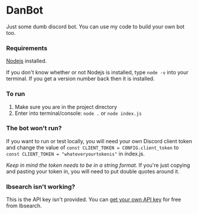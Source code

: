 # DanBot
Just some dumb discord bot. You can use my code to build your own bot too.

### Requirements
[Nodejs](https://nodejs.org/en/) installed.

If you don't know whether or not Nodejs is installed, type ```node -v``` into your terminal. If you get a version number back then it is installed.

### To run
1. Make sure you are in the project directory
2. Enter into terminal/console: ```node .``` or ```node index.js```

### The bot won't run?
If you want to run or test locally, you will need your own Discord client token and change the value of `const CLIENT_TOKEN = CONFIG.client_token` to `const CLIENT_TOKEN = "whateveryourtokenis"` in index.js.

*Keep in mind the token needs to be in a string format.* If you're just copying and pasting your token in, you will need to put double quotes around it.

### Ibsearch isn't working?
This is the API key isn't provided. You can [get your own API key](https://ibsearch.xxx/api/) for free from Ibsearch.
